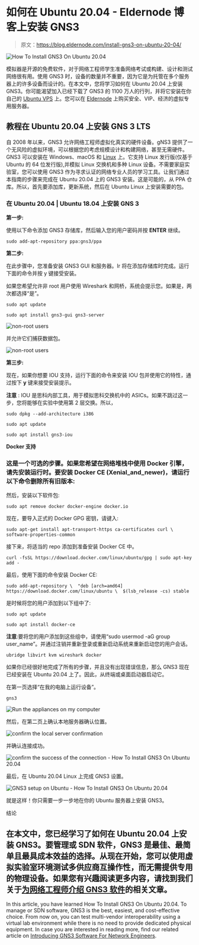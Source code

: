 # 如何在 Ubuntu 20.04 - Eldernode 博客上安装 GNS3

> 原文：<https://blog.eldernode.com/install-gns3-on-ubuntu-20-04/>

![How To Install GNS3 On Ubuntu 20.04](img/8500970ffcc8191938f4b895a38edaa4.png)

模拟器是开源的免费软件，对于网络工程师学生准备网络考试或构建、设计和测试网络很有用。使用 GNS3 时，设备的数量并不重要，因为它是为托管在多个服务器上的许多设备而设计的。在本文中，您将学习如何在 Ubuntu 20.04 上安装 GNS3。你可能渴望加入已经下载了 GNS3 的 1100 万人的行列，并将它安装在你自己的 [Ubuntu VPS](https://eldernode.com/ubuntu-vps/) 上。您可以在 [Eldernode](https://eldernode.com/) 上购买安全、VIP、经济的虚拟专用服务器。

## **教程在 Ubuntu 20.04 上安装 GNS 3 LTS**

自 2008 年以来，GNS3 允许网络工程师虚拟化真实的硬件设备。gNS3 提供了一个无风险的虚拟环境，可以根据您的考虑规模设计和构建网络，甚至无需硬件。GNS3 可以安装在 Windows、macOS 和 [Linux](https://blog.eldernode.com/tag/linux/) 上。它支持 Linux 发行版(仅基于 Ubuntu 的 64 位发行版),并模拟 Linux 交换机和多种 Linux 设备。不需要家庭实验室，您可以使用 GNS3 作为寻求认证的网络专业人员的学习工具。让我们通过本指南的步骤来完成在 Ubuntu 20.04 上的 GNS3 安装。这是可能的，从 PPA 仓库。所以，首先要添加库，更新系统，然后在 Ubuntu Linux 上安装需要的包。

### 在 Ubuntu 20.04 | Ubuntu 18.04 上安装 GNS 3

**第一步:**

使用以下命令添加 GNS3 存储库，然后输入您的用户密码并按 **ENTER** 继续。

```
sudo add-apt-repository ppa:gns3/ppa
```

**第二步:**

在此步骤中，您准备安装 GNS3 GUI 和服务器。Ir 将在添加存储库时完成。运行下面的命令并按 y 键接受安装。

如果您希望允许非 root 用户使用 Wireshark 和网桥，系统会提示您。如果是，两次都选择“是”。

```
sudo apt update
```

```
sudo apt install gns3-gui gns3-server
```

![non-root users](img/21c11d4bb69d26e811416f167b09bdad.png)

并允许它们捕获数据包。

![non-root users](img/0507eeacad96a076b490c407759c4c9e.png)

**第三步:**

现在，如果你想要 IOU 支持，运行下面的命令来安装 IOU 包并使用它的特性，通过按下 **y** 键来接受安装提示。

**注意** : IOU 是思科内部工具，用于模拟思科交换机中的 ASICs。如果不跳过这一步，您将能够在实验中使用第 2 层交换。所以，

```
sudo dpkg --add-architecture i386
```

```
sudo apt update
```

```
sudo apt install gns3-iou
```

**Docker 支持**

### 这是一个可选的步骤。如果您希望在网络堆栈中使用 Docker 引擎，请先安装运行时。要安装 Docker CE (Xenial_and_newer)，请运行以下命令删除所有旧版本:

然后，安装以下软件包:

```
sudo apt remove docker docker-engine docker.io
```

现在，要导入正式的 Docker GPG 密钥，请键入:

```
sudo apt-get install apt-transport-https ca-certificates curl \ software-properties-common
```

接下来，将适当的 repo 添加到准备安装 Docker CE 中。

```
curl -fsSL https://download.docker.com/linux/ubuntu/gpg | sudo apt-key add -
```

最后，使用下面的命令安装 Docker CE:

```
sudo add-apt-repository \  "deb [arch=amd64] https://download.docker.com/linux/ubuntu \  $(lsb_release -cs) stable
```

是时候将您的用户添加到以下组中了:

```
sudo apt update
```

```
sudo apt install docker-ce
```

**注意**:要将您的用户添加到这些组中，请使用“sudo usermod -aG group user_name”。并通过注销并重新登录或重新启动系统来重新启动您的用户会话。

```
ubridge libvirt kvm wireshark docker
```

如果你已经很好地完成了所有的步骤，并且没有出现错误信息，那么 GNS3 现在已经安装在 Ubuntu 20.04 上了。因此，从终端或桌面启动器启动它。

在第一页选择“在我的电脑上运行设备”。

```
gns3
```

![Run the appliances on my computer](img/61176dfb85ff80f3777ed48afeb533e2.png)

然后，在第二页上确认本地服务器确认位置。

![confirm the local server confirmation](img/36cf51695a4563627b962cd9fbd844b6.png)

并确认连接成功。

![confirm the success of the connection - How To Install GNS3 On Ubuntu 20.04](img/4b0eb27391b0f56803cf686767c76e0f.png)

最后，在 Ubuntu 20.04 Linux 上完成 GNS3 设置。

![GNS3 setup on Ubuntu - How To Install GNS3 On Ubuntu 20.04](img/4311b948115fde4e265b381c03d0c78c.png)

就是这样！你只需要一步一步地在你的 Ubuntu 服务器上安装 GNS3。

结论

## 在本文中，您已经学习了如何在 Ubuntu 20.04 上安装 GNS3。要管理或 SDN 软件，GNS3 是最佳、最简单且最具成本效益的选择。从现在开始，您可以使用虚拟实验室环境测试多供应商互操作性，而无需提供专用的物理设备。如果您有兴趣阅读更多内容，请找到我们关于[为网络工程师介绍 GNS3 软件](https://blog.eldernode.com/gns3-software-for-network-engineers/)的相关文章。

In this article, you have learned How To Install GNS3 On Ubuntu 20.04\. To manage or SDN software, GNS3 is the best, easiest, and cost-effective choice. From now on, you can test multi-vendor interoperability using a virtual lab environment while there is no need to provide dedicated physical equipment. In case you are interested in reading more, find our related article on [Introducing GNS3 Software For Network Engineers](https://blog.eldernode.com/gns3-software-for-network-engineers/).